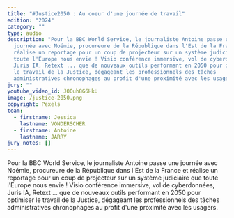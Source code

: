 ```yaml
---
title: "#Justice2050 : Au coeur d'une journée de travail"
edition: "2024"
category: ""
type: audio
description: "Pour la BBC World Service, le journaliste Antoine passe une
  journée avec Noémie, procureure de la République dans l'Est de la France et
  réalise un reportage pour un coup de projecteur sur un système judiciaire que
  toute l'Europe nous envie ! Visio conférence immersive, vol de cyberdonnées,
  Juris IA, Retext ... que de nouveaux outils performant en 2050 pour optimiser
  le travail de la Justice, dégageant les professionnels des tâches
  administratives chronophages au profit d'une proximité avec les usagers. "
jury: ""
youtube_video_id: JO0uh8G6HkU
image: /justice-2050.png
copyright: Pexels
team:
  - firstname: Jessica
    lastname: VONDERSCHER
  - firstname: Antoine
    lastname: JARRY
jury_notes: []
---
```

Pour la BBC World Service, le journaliste Antoine passe une journée avec Noémie, procureure de la République dans l'Est de la France et réalise un reportage pour un coup de projecteur sur un système judiciaire que toute l'Europe nous envie ! <!--more-->Visio conférence immersive, vol de cyberdonnées, Juris IA, Retext ... que de nouveaux outils performant en 2050 pour optimiser le travail de la Justice, dégageant les professionnels des tâches administratives chronophages au profit d'une proximité avec les usagers.
